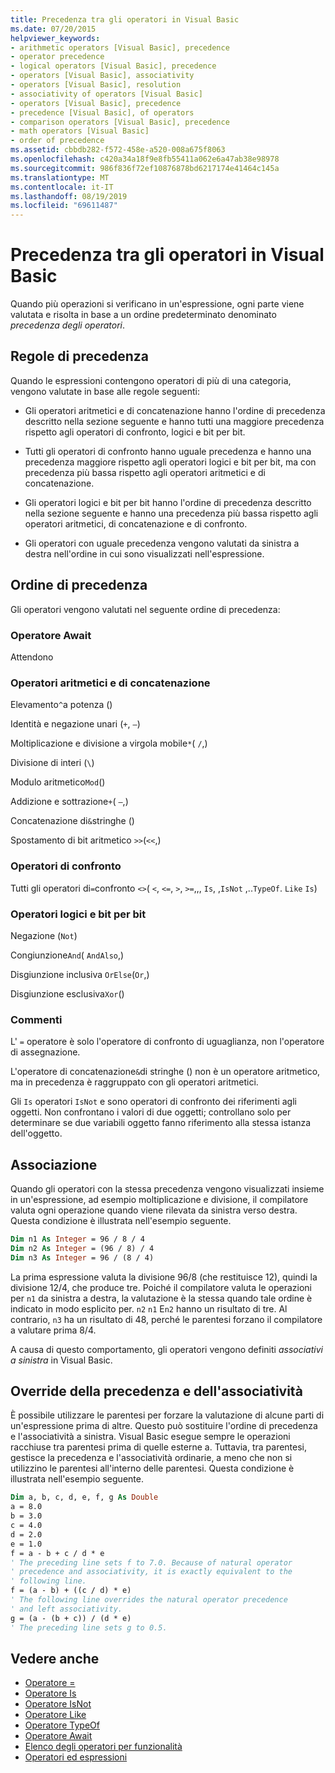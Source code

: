 ```yaml
---
title: Precedenza tra gli operatori in Visual Basic
ms.date: 07/20/2015
helpviewer_keywords:
- arithmetic operators [Visual Basic], precedence
- operator precedence
- logical operators [Visual Basic], precedence
- operators [Visual Basic], associativity
- operators [Visual Basic], resolution
- associativity of operators [Visual Basic]
- operators [Visual Basic], precedence
- precedence [Visual Basic], of operators
- comparison operators [Visual Basic], precedence
- math operators [Visual Basic]
- order of precedence
ms.assetid: cbbdb282-f572-458e-a520-008a675f8063
ms.openlocfilehash: c420a34a18f9e8fb55411a062e6a47ab38e98978
ms.sourcegitcommit: 986f836f72ef10876878bd6217174e41464c145a
ms.translationtype: MT
ms.contentlocale: it-IT
ms.lasthandoff: 08/19/2019
ms.locfileid: "69611487"
---
```

# <a name="operator-precedence-in-visual-basic"></a>Precedenza tra gli operatori in Visual Basic
Quando più operazioni si verificano in un'espressione, ogni parte viene valutata e risolta in base a un ordine predeterminato denominato *precedenza degli operatori*.

## <a name="precedence-rules"></a>Regole di precedenza
 Quando le espressioni contengono operatori di più di una categoria, vengono valutate in base alle regole seguenti:

- Gli operatori aritmetici e di concatenazione hanno l'ordine di precedenza descritto nella sezione seguente e hanno tutti una maggiore precedenza rispetto agli operatori di confronto, logici e bit per bit.

- Tutti gli operatori di confronto hanno uguale precedenza e hanno una precedenza maggiore rispetto agli operatori logici e bit per bit, ma con precedenza più bassa rispetto agli operatori aritmetici e di concatenazione.

- Gli operatori logici e bit per bit hanno l'ordine di precedenza descritto nella sezione seguente e hanno una precedenza più bassa rispetto agli operatori aritmetici, di concatenazione e di confronto.

- Gli operatori con uguale precedenza vengono valutati da sinistra a destra nell'ordine in cui sono visualizzati nell'espressione.

## <a name="precedence-order"></a>Ordine di precedenza
 Gli operatori vengono valutati nel seguente ordine di precedenza:

### <a name="await-operator"></a>Operatore Await
 Attendono

### <a name="arithmetic-and-concatenation-operators"></a>Operatori aritmetici e di concatenazione
 Elevamento`^`a potenza ()

 Identità e negazione unari (`+`, `–`)

 Moltiplicazione e divisione a virgola mobile`*`( `/`,)

 Divisione di interi (`\`)

 Modulo aritmetico`Mod`()

 Addizione e sottrazione`+`( `–`,)

 Concatenazione di`&`stringhe ()

 Spostamento di bit aritmetico `>>`(`<<`,)

### <a name="comparison-operators"></a>Operatori di confronto
 Tutti gli operatori di`=`confronto `<>`( `<`, `<=`, `>`, `>=`,,, `Is`, ,`IsNot` ,..`TypeOf`. `Like` `Is`)

### <a name="logical-and-bitwise-operators"></a>Operatori logici e bit per bit
 Negazione (`Not`)

 Congiunzione`And`( `AndAlso`,)

 Disgiunzione inclusiva `OrElse`(`Or`,)

 Disgiunzione esclusiva`Xor`()

### <a name="comments"></a>Commenti
 L' `=` operatore è solo l'operatore di confronto di uguaglianza, non l'operatore di assegnazione.

 L'operatore di concatenazione`&`di stringhe () non è un operatore aritmetico, ma in precedenza è raggruppato con gli operatori aritmetici.

 Gli `Is` operatori `IsNot` e sono operatori di confronto dei riferimenti agli oggetti. Non confrontano i valori di due oggetti; controllano solo per determinare se due variabili oggetto fanno riferimento alla stessa istanza dell'oggetto.

## <a name="associativity"></a>Associazione
 Quando gli operatori con la stessa precedenza vengono visualizzati insieme in un'espressione, ad esempio moltiplicazione e divisione, il compilatore valuta ogni operazione quando viene rilevata da sinistra verso destra. Questa condizione è illustrata nell'esempio seguente.

```vb
Dim n1 As Integer = 96 / 8 / 4
Dim n2 As Integer = (96 / 8) / 4
Dim n3 As Integer = 96 / (8 / 4)
```

 La prima espressione valuta la divisione 96/8 (che restituisce 12), quindi la divisione 12/4, che produce tre. Poiché il compilatore valuta le operazioni per `n1` da sinistra a destra, la valutazione è la stessa quando tale ordine è indicato in modo esplicito per. `n2` `n1` E`n2` hanno un risultato di tre. Al contrario, `n3` ha un risultato di 48, perché le parentesi forzano il compilatore a valutare prima 8/4.

 A causa di questo comportamento, gli operatori vengono definiti *associativi a sinistra* in Visual Basic.

## <a name="overriding-precedence-and-associativity"></a>Override della precedenza e dell'associatività
 È possibile utilizzare le parentesi per forzare la valutazione di alcune parti di un'espressione prima di altre. Questo può sostituire l'ordine di precedenza e l'associatività a sinistra. Visual Basic esegue sempre le operazioni racchiuse tra parentesi prima di quelle esterne a. Tuttavia, tra parentesi, gestisce la precedenza e l'associatività ordinarie, a meno che non si utilizzino le parentesi all'interno delle parentesi. Questa condizione è illustrata nell'esempio seguente.

```vb
Dim a, b, c, d, e, f, g As Double
a = 8.0
b = 3.0
c = 4.0
d = 2.0
e = 1.0
f = a - b + c / d * e
' The preceding line sets f to 7.0. Because of natural operator
' precedence and associativity, it is exactly equivalent to the
' following line.
f = (a - b) + ((c / d) * e)
' The following line overrides the natural operator precedence
' and left associativity.
g = (a - (b + c)) / (d * e)
' The preceding line sets g to 0.5.
```

## <a name="see-also"></a>Vedere anche

- [Operatore =](../../../visual-basic/language-reference/operators/assignment-operator.md)
- [Operatore Is](../../../visual-basic/language-reference/operators/is-operator.md)
- [Operatore IsNot](../../../visual-basic/language-reference/operators/isnot-operator.md)
- [Operatore Like](../../../visual-basic/language-reference/operators/like-operator.md)
- [Operatore TypeOf](../../../visual-basic/language-reference/operators/typeof-operator.md)
- [Operatore Await](../../../visual-basic/language-reference/operators/await-operator.md)
- [Elenco degli operatori per funzionalità](../../../visual-basic/language-reference/operators/operators-listed-by-functionality.md)
- [Operatori ed espressioni](../../../visual-basic/programming-guide/language-features/operators-and-expressions/index.md)

